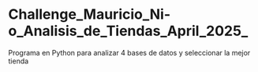 # Challenge_Mauricio_Ni-o_Analisis_de_Tiendas_April_2025_
Programa en Python para analizar 4 bases de datos y seleccionar la mejor tienda

